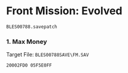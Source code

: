 #  Front Mission: Evolved 

`BLES00788.savepatch`

### 1. Max Money

Target File: `BLES00788SAVE\FM.SAV`

```
20002FD0 05F5E0FF
```

